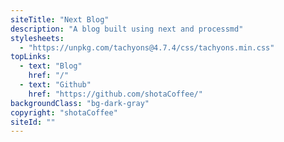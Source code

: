 ```yaml
---
siteTitle: "Next Blog"
description: "A blog built using next and processmd"
stylesheets:
  - "https://unpkg.com/tachyons@4.7.4/css/tachyons.min.css"
topLinks:
  - text: "Blog"
    href: "/"
  - text: "Github"
    href: "https://github.com/shotaCoffee/"
backgroundClass: "bg-dark-gray"
copyright: "shotaCoffee"
siteId: ""
---
```

